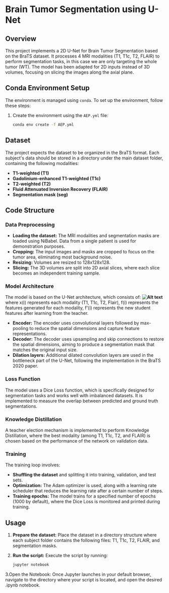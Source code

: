# Brain Tumor Segmentation using U-Net

## Overview
This project implements a 2D U-Net for Brain Tumor Segmentation based on the BraTS dataset. It processes 4 MRI modalities (T1, T1c, T2, FLAIR) to perform segmentation tasks, in this case we are only targeting the whole tumor (WT). The model has been adapted for 2D inputs instead of 3D volumes, focusing on slicing the images along the axial plane.

## Conda Environment Setup
The environment is managed using `conda`. To set up the environment, follow these steps:

1. Create the environment using the `AEP.yml` file:
   ```bash
   conda env create -f AEP.yml

## Dataset
The project expects the dataset to be organized in the BraTS format. Each subject's data should be stored in a directory under the main dataset folder, containing the following modalities:
- **T1-weighted (T1)**
- **Gadolinium-enhanced T1-weighted (T1c)**
- **T2-weighted (T2)**
- **Fluid Attenuated Inversion Recovery (FLAIR)**
- **Segmentation mask (seg)**

## Code Structure

### Data Preprocessing
- **Loading the dataset:** The MRI modalities and segmentation masks are loaded using NiBabel. Data from a single patient is used for demonstration purposes.
- **Cropping:** The input images and masks are cropped to focus on the tumor area, eliminating most background noise.
- **Resizing:** Volumes are resized to 128x128x128.
- **Slicing:** The 3D volumes are split into 2D axial slices, where each slice becomes an independent training sample.

### Model Architecture
The model is based on the U-Net architecture, which consists of:
**![Alt text](AIChallenge-Architecture.jpg)**
where x(i) represents each modality (T1, T1c, T2, Flair), f(i) represents the features generated for each modality, f'(i) represents the new student features after learning from the teacher.
- **Encoder:** The encoder uses convolutional layers followed by max-pooling to reduce the spatial dimensions and capture feature representations.
- **Decoder:** The decoder uses upsampling and skip connections to restore the spatial dimensions, aiming to produce a segmentation mask that matches the original input size.
- **Dilation layers:** Additional dilated convolution layers are used in the bottleneck part of the U-Net, following the implementation in the BraTS 2020 paper.

### Loss Function
The model uses a Dice Loss function, which is specifically designed for segmentation tasks and works well with imbalanced datasets. It is implemented to measure the overlap between predicted and ground truth segmentations.

### Knowledge Distillation
A teacher election mechanism is implemented to perform Knowledge Distillation, where the best modality (among T1, T1c, T2, and FLAIR) is chosen based on the performance of the network on validation data.

### Training
The training loop involves:
- **Shuffling the dataset** and splitting it into training, validation, and test sets.
- **Optimization:** The Adam optimizer is used, along with a learning rate scheduler that reduces the learning rate after a certain number of steps.
- **Training epochs:** The model trains for a specified number of epochs (1000 by default), where the Dice Loss is monitored and printed during training.

## Usage

1. **Prepare the dataset:**
   Place the dataset in a directory structure where each subject folder contains the following files: T1, T1c, T2, FLAIR, and segmentation masks.

2. **Run the script:**
   Execute the script by running:
   ```bash
   jupyter notebook

3.Open the Notebook: Once Jupyter launches in your default browser, navigate to the directory where your script is located, and open the desired .ipynb notebook.
   
